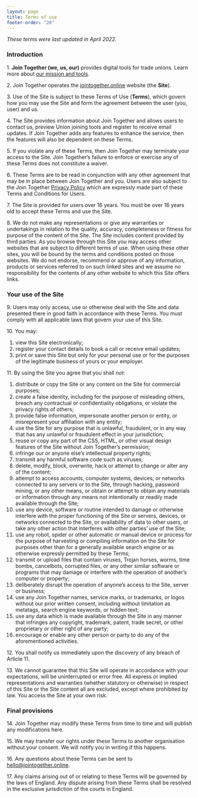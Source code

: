 ```yaml
---
layout: page
title: Terms of use
footer-order: "20"
---
```


*These terms were last updated in April 2022.*

### Introduction

1\. **Join Together (we, us, our)** provides digital tools for
trade unions. Learn more about [our mission and tools](/joining-tool).

2\. Join Together operates the [jointogether.online](/) website (the
**Site**).

3\. Use of the Site is subject to these Terms of Use (**Terms**),
which govern how you may use the Site and form the agreement between the
user (you, user) and us.

4\. The Site provides information about Join Together and allows users to
contact us, preview Union joining tools and register to receive email
updates. If Join Together adds any features to enhance the service, then
the features will also be dependent on these Terms.

5\. If you violate any of these Terms, then Join Together may terminate
your access to the Site. Join Together’s failure to enforce or exercise
any of these Terms does not constitute a waiver.

6\. These Terms are to be read in conjunction with any other agreement that
may be in place between Join Together and you. Users are also subject to
the Join Together [Privacy Policy](/pivacy-policy) which are
expressly made part of these Terms and Conditions for Users.

7\. The Site is provided for users over 16 years. You must be over 16 years
old to accept these Terms and use the Site.

8\. We do not make any representations or give any warranties or undertakings
in relation to the quality, accuracy, completeness or fitness for purpose
of the content of the Site. The Site includes content provided by third
parties. As you browse through this Site you may access other websites
that are subject to different terms of use. When using these other sites,
you will be bound by the terms and conditions posted on those websites.
We do not endorse, recommend or approve of any information, products or
services referred to on such linked sites and we assume no responsibility
for the contents of any other website to which this Site offers links.

### Your use of the Site

9\. Users may only access, use or otherwise deal with the Site and data
presented there in good faith in accordance with these Terms. You must
comply with all applicable laws that govern your use of this Site.

10\. You may:

<ol class="legal">
  <li>
    view this Site electronically;
  </li>
  <li>
    register your contact details to book a call or receive email updates;
  </li>
  <li>
    print or save this Site but only for your personal use or for the
    purposes of the legitimate business of yours or your employer.
  </li>
</ol>

11\. By using the Site you agree that you shall *not*:

<ol class="legal">
  <li>
    distribute or copy the Site or any content on the Site for commercial
    purposes;
  </li>
  <li>
    create a false identity, including for the purpose of misleading
    others, breach any contractual or confidentiality obligations, or
    violate the privacy rights of others;
  </li>
  <li>
    provide false information, impersonate another person or entity, or
    misrepresent your affiliation with any entity;
  </li>
  <li>
    use the Site for any purpose that is unlawful, fraudulent, or in any
    way that has any unlawful or fraudulent effect in your jurisdiction;
  </li>
  <li>
    reuse or copy any part of the CSS, HTML, or other visual design
    features of the Site without Join Together’s permission;
  </li>
  <li>
    infringe our or anyone else’s intellectual property rights;
  </li>
  <li>
    transmit any harmful software code such as viruses;
  </li>
  <li>
    delete, modify, block, overwrite, hack or attempt to change or
    alter any of the content;
  </li>
  <li>
    attempt to access accounts, computer systems, devices, or networks
    connected to any servers or to the Site, through hacking, password
    mining, or any other means, or obtain or attempt to obtain any
    materials or information through any means not intentionally or
    readily made available through the Site;
  </li>
  <li>
    use any device, software or routine intended to damage or otherwise
    interfere with the proper functioning of the Site or servers,
    devices, or networks connected to the Site, or availability of data
    to other users, or take any other action that interferes with other
    parties’ use of the Site;
  </li>
  <li>
    use any robot, spider or other automatic or manual device or process
    for the purpose of harvesting or compiling information on the Site
    for purposes other than for a generally available search engine or
    as otherwise expressly permitted by these Terms;
  </li>
  <li>
    transmit or upload files that contain viruses, Trojan horses, worms,
    time bombs, cancelbots, corrupted files, or any other similar
    software or programs that may damage or interfere with the operation
    of another’s computer or property;
  </li>
  <li>
    deliberately disrupt the operation of anyone’s access to the Site,
    server or business;
  </li>
  <li>
    use any Join Together names, service marks, or trademarks, or logos
    without our prior written consent, including without limitation as
    metatags, search engine keywords, or hidden text;
  </li>
  <li>
    use any data which is made available through the Site in any manner
    that infringes any copyright, trademark, patent, trade secret, or
    other proprietary or other right of any party;
  </li>
  <li>
    encourage or enable any other person or party to do any of the
    aforementioned activities.
  </li>
</ol>

12\. You shall notify us immediately upon the discovery of any breach of
Article 11.

13\. We cannot guarantee that this Site will operate in accordance with
your expectations, will be uninterrupted or error free. All express or
implied representations and warranties (whether statutory or otherwise)
in respect of this Site or the Site content all are excluded, except
where prohibited by law. You access the Site at your own risk.

### Final provisions

14\. Join Together may modify these Terms from time to time and will publish
any modifications here.

15\. We may transfer our rights under these Terms to another organisation
without your consent. We will notify you in writing if this happens.

16\. Any questions about these Terms can be sent to
[hello@jointogether.online](mailto:hello@jointogether.online).

17\. Any claims arising out of or relating to these Terms will be governed by
the laws of England. Any dispute arising from these Terms shall be
resolved in the exclusive jurisdiction of the courts in England.

